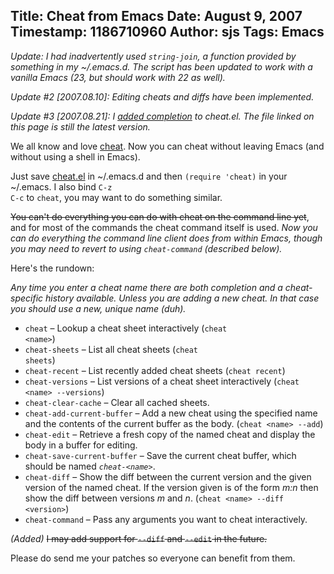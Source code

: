 Title: Cheat from Emacs
Date: August 9, 2007
Timestamp: 1186710960
Author: sjs
Tags: Emacs
----

*Update: I had inadvertently used <code>string-join</code>, a function provided by something in my ~/.emacs.d. The script has been updated to work with a vanilla Emacs (23, but should work with 22 as well).*

*Update #2 [2007.08.10]: Editing cheats and diffs have been implemented.*

*Update #3 [2007.08.21]: I <a href="2007.08.21-cheat-productively-in-emacs.html">added completion</a> to cheat.el. The file linked on this page is still the latest version.*

We all know and love <a href="http://cheat.errtheblog.com/">cheat</a>.  Now you can cheat without leaving Emacs (and without using a shell in Emacs).

Just save <a href="/f/cheat.el">cheat.el</a> in ~/.emacs.d and then <code>(require 'cheat)</code> in your ~/.emacs.  I also bind <code>C-z C-c</code> to <code>cheat</code>, you may want to do something similar.


<del>You can't do everything you can do with cheat on the command line yet</del>, and for most of the commands the cheat command itself is used. *Now you can do everything the command line client does from within Emacs, though you may need to revert to using <code>cheat-command</code> (described below).*

Here's the rundown:

*Any time you enter a cheat name there are both completion and a cheat-specific history available.  Unless you are adding a new cheat.  In that case you should use a new, unique name (duh).*

 * <code>cheat</code> – Lookup a cheat sheet interactively (<code>cheat &lt;name&gt;</code>)
 * <code>cheat-sheets</code> – List all cheat sheets (<code>cheat sheets</code>)
 * <code>cheat-recent</code> – List recently added cheat sheets (<code>cheat recent</code>)
 * <code>cheat-versions</code> – List versions of a cheat sheet interactively (<code>cheat &lt;name&gt; --versions</code>)
 * <code>cheat-clear-cache</code> – Clear all cached sheets.
 * <code>cheat-add-current-buffer</code> – Add a new cheat using the specified name and the contents of the current buffer as the body. (<code>cheat &lt;name&gt; --add</code>)
 * <code>cheat-edit</code> – Retrieve a fresh copy of the named cheat and display the body in a buffer for editing.
 * <code>cheat-save-current-buffer</code> – Save the current cheat buffer, which should be named <code>*cheat-&lt;name&gt;*</code>.
 * <code>cheat-diff</code> – Show the diff between the current version and the given version of the named cheat. If the version given is of the form <em>m:n</em> then show the diff between versions <em>m</em> and <em>n</em>. (<code>cheat &lt;name&gt; --diff &lt;version&gt;</code>)
 * <code>cheat-command</code> – Pass any arguments you want to cheat interactively.

*(Added)* <del>I may add support for <code>--diff</code> and <code>--edit</code> in the future.</del>

Please do send me your patches so everyone can benefit from them.
